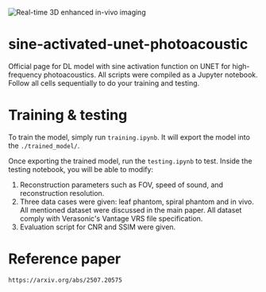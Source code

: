 ![Real-time 3D enhanced in-vivo imaging](gif/demo.gif)
# sine-activated-unet-photoacoustic
Official page for DL model with sine activation function on UNET for high-frequency photoacoustics. All scripts were compiled as a Jupyter notebook. Follow all cells sequentially to do your training and testing.

# Training & testing
To train the model, simply run `training.ipynb`. It will export the model into the `./trained_model/`. 

Once exporting the trained model, run the `testing.ipynb` to test. Inside the testing notebook, you will be able to modify:
1. Reconstruction parameters such as FOV, speed of sound, and reconstruction resolution.
2. Three data cases were given: leaf phantom, spiral phantom and in vivo. All mentioned dataset were discussed in the main paper. All dataset comply with Verasonic's Vantage VRS file specification.
3. Evaluation script for CNR and SSIM were given.

# Reference paper
`https://arxiv.org/abs/2507.20575`
